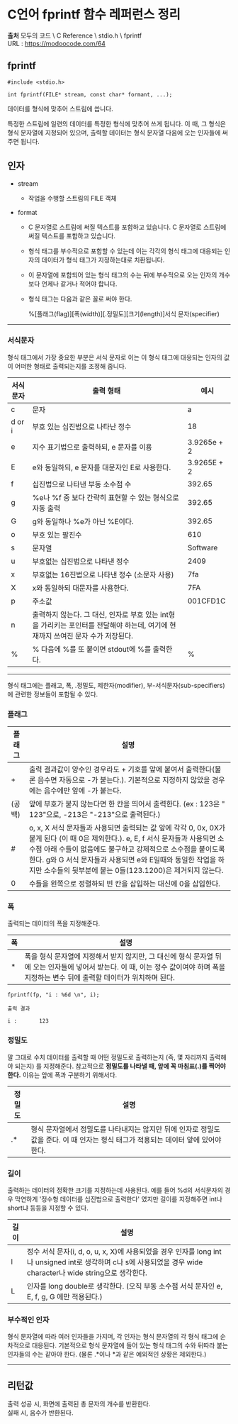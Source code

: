# C언어 fprintf 함수 레퍼런스 정리

**출처**
모두의 코드 \ C Reference \ stdio.h \ fprintf  
URL : https://modoocode.com/64  
  
## fprintf
  
    #include <stdio.h>

    int fprintf(FILE* stream, const char* formant, ...);

데이터를 형식에 맞추어 스트림에 씁니다.  
  
특정한 스트림에 일련의 데이터를 특정한 형식에 맞추어 쓰게 됩니다. 이 때, 그 형식은 형식 문자열에 지정되어 있으며, 출력할 데이터는 형식 문자열 다음에 오는 인자들에 써주면 됩니다.  
  
## 인자
  
- stream  

    - 작업을 수행할 스트림의 FILE 객체
  
- format  
  
    - C 문자열로 스트림에 써질 텍스트를 포함하고 있습니다. C 문자열로 스트림에 써질 텍스트를 포함하고 있습니다.  
      
    - 형식 태그를 부수적으로 포함할 수 있는데 이는 각각의 형식 태그에 대응되는 인자의 데이터가 형식 태그가 지정하는대로 치환됩니다.  
      
    - 이 문자열에 포함되어 있는 형식 태그의 수는 뒤에 부수적으로 오는 인자의 개수보다 언제나 같거나 적어야 합니다.  
      
    - 형식 태그는 다음과 같은 꼴로 써야 한다.
      
        %[플래그(flag)][폭(width)][.정밀도][크기(length)]서식 문자(specifier)
      
  
---

### 서식문자
  
형식 태그에서 가장 중요한 부분은 서식 문자로 이는 이 형식 태그에 대응되는 인자의 값이 어떠한 형태로 출력되는지를 조정해 줍니다.  
  
서식 문자 | 출력 형태 | 예시
----------|----------|------
c | 문자 | a
d or i | 부호 있는 십진법으로 나타난 정수 | 18
e | 지수 표기법으로 출력하되, e 문자를 이용 | 3.9265e + 2
E | e와 동일하되, e 문자를 대문자인 E로 사용한다. | 3.9265E + 2
f | 십진법으로 나타낸 부동 소수점 수 | 392.65
g | %e나 %f 중 보다 간략히 표현할 수 있는 형식으로 자동 출력 | 392.65
G | g와 동일하나 %e가 아닌 %E이다. | 392.65
o | 부호 있는 팔진수 | 610
s | 문자열 | Software
u | 부호없는 십진법으로 나타낸 정수 | 2409
x | 부호없는 16진법으로 나타낸 정수 (소문자 사용) | 7fa
X | x와 동일하되 대문자를 사용한다. | 7FA
p | 주소값 | 001CFD1C
n | 출력하지 않는다. 그 대신, 인자로 부호 있는 int형을 가리키는 포인터를 전달해야 하는데, 여기에 현재까지 쓰여진 문자 수가 저장된다. | 
% | % 다음에 %를 또 붙이면 stdout에 %를 출력한다. | %

---

형식 태그에는 플래고, 폭, .정밀도, 제한자(modifier), 부-서식문자(sub-specifiers)에 관련한 정보들이 포함될 수 있다.  
  
### 플래그
  
플래그 | 설명
-------|-----
+ | 출력 결과값이 양수인 경우라도 + 기호를 앞에 붙여서 출력한다(물론 음수면 자동으로 -가 붙는다.). 기본적으로 지정하지 않았을 경우에는 음수에만 앞에 -가 붙는다.
(공백) | 앞에 부호가 붙지 않는다면 한 칸을 띄어서 출력한다. (ex : 123은 " 123"으로, -213은 "-213"으로 출력된다.)
# | o, x, X 서식 문자들과 사용되면 출력되는 값 앞에 각각 0, 0x, 0X가 붙게 된다 (이 때 0은 제외한다.). e, E, f 서식 문자들과 사용되면 소수점 아래 수들이 없음에도 불구하고 강제적으로 소수점을 붙이도록 한다. g와 G 서식 문자들과 사용되면 e와 E일때와 동일한 작업을 하지만 소수들의 뒷부분에 붙는 0들(123.1200)은 제거되지 않는다.
0 | 수들을 왼쪽으로 정렬하되 빈 칸을 삽입하는 대신에 0을 삽입한다.
  
### 폭

출력되는 데이터의 폭을 지정해준다.  
  
폭 | 설명
---|------
* | 폭을 형식 문자열에 지정해서 받지 않지만, 그 대신에 형식 문자열 뒤에 오는 인자들에 넣어서 받는다. 이 때, 이는 정수 값이여야 하며 폭을 지정하는 변수 뒤에 출력할 데이터가 위치하며 된다.  
  
    fprintf(fp, "i : %6d \n", i);

    출력 결과

    i :       123
  
### 정밀도

말 그대로 수치 데이터를 출력할 때 어떤 정밀도로 출력하는지 (즉, 몇 자리까지 출력해야 되는지) 를 지정해준다. 참고적으로 **정밀도를 나타낼 때, 앞에 꼭 마침표(.)를 찍어야 한다.** 이유는 앞에 폭과 구분하기 위해서다.  
  
정밀도 | 설명
-------|-----
.* | 형식 문자열에서 정밀도를 나타내지는 않지만 뒤에 인자로 정밀도 값을 준다. 이 때 인자는 형식 태그가 적용되는 데이터 앞에 있어야 한다.  
  
### 길이
  
출력하는 데이터의 정확한 크기를 지정하는데 사용된다. 예를 들어 %d의 서식문자의 경우 막연하게 '정수형 데이터를 십진법으로 출력한다' 였지만 길이를 지정해주면 int나 short냐 등등을 지정할 수 있다.  
  
길이 | 설명
-----|-----
l | 정수 서식 문자(i, d, o, u, x, X)에 사용되었을 경우 인자를 long int나 unsigned int로 생각하며 c나 s에 사용되었을 경우 wide character나 wide string으로 생각한다.
L | 인자를 long double로 생각한다. (오직 부동 소수점 서식 문자인 e, E, f, g, G 에만 적용된다.)
  
### 부수적인 인자
  
형식 문자열에 따라 여러 인자들을 가지며, 각 인자는 형식 문자열의 각 형식 태그에 순차적으로 대응된다. 기본적으로 형식 문자열에 들어 있는 형식 태그의 수와 뒤따라 붙는 인자들의 수는 같아야 한다. (물론 .*이나 *과 같은 예외적인 상황은 제외한다.)

---

## 리턴값
  
출력 성공 시, 화면에 출력된 총 문자의 개수를 반환한다.  
실패 시, 음수가 반환된다.
